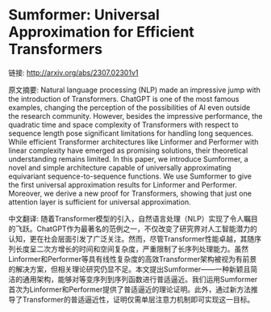 # Sumformer: Universal Approximation for Efficient Transformers

链接: http://arxiv.org/abs/2307.02301v1

原文摘要:
Natural language processing (NLP) made an impressive jump with the
introduction of Transformers. ChatGPT is one of the most famous examples,
changing the perception of the possibilities of AI even outside the research
community. However, besides the impressive performance, the quadratic time and
space complexity of Transformers with respect to sequence length pose
significant limitations for handling long sequences. While efficient
Transformer architectures like Linformer and Performer with linear complexity
have emerged as promising solutions, their theoretical understanding remains
limited. In this paper, we introduce Sumformer, a novel and simple architecture
capable of universally approximating equivariant sequence-to-sequence
functions. We use Sumformer to give the first universal approximation results
for Linformer and Performer. Moreover, we derive a new proof for Transformers,
showing that just one attention layer is sufficient for universal
approximation.

中文翻译:
随着Transformer模型的引入，自然语言处理（NLP）实现了令人瞩目的飞跃。ChatGPT作为最著名的范例之一，不仅改变了研究界对人工智能潜力的认知，更在社会层面引发了广泛关注。然而，尽管Transformer性能卓越，其随序列长度呈二次方增长的时间和空间复杂度，严重限制了长序列处理能力。虽然Linformer和Performer等具有线性复杂度的高效Transformer架构被视为有前景的解决方案，但相关理论研究仍显不足。本文提出Sumformer——一种新颖且简洁的通用架构，能够对等变序列到序列函数进行普适逼近。我们运用Sumformer首次为Linformer和Performer提供了普适逼近的理论证明。此外，通过新方法推导了Transformer的普适逼近性，证明仅需单层注意力机制即可实现这一目标。
